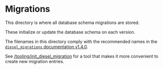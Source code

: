 # Migrations
This directory is where all database schema migrations are stored.

These initialize or update the database schema on each version.

The filenames in this directory comply with the recommended names in the [`diesel_migrations` documentation v1.4.0](https://docs.rs/diesel_migrations/1.4.0/diesel_migrations/).

See [/tooling/init_diesel_migration](/tooling/init_diesel_migration) for a tool that makes it more convenient to create new migration entries.
